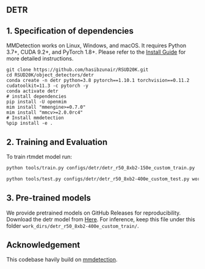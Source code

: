 ## DETR

## 1. Specification of dependencies
MMDetection works on Linux, Windows, and macOS. It requires Python 3.7+, CUDA 9.2+, and PyTorch 1.8+. Please refer to the [Install Guide](https://mmdetection.readthedocs.io/en/latest/get_started.html) for more detailed instructions.

```shell
git clone https://github.com/hasibzunair/RSUD20K.git
cd RSUD20K/object_detectors/detr
conda create -n detr python=3.8 pytorch==1.10.1 torchvision==0.11.2 cudatoolkit=11.3 -c pytorch -y
conda activate detr
# install dependencies
pip install -U openmim
mim install "mmengine>=0.7.0"
mim install "mmcv>=2.0.0rc4"
# Install mmdetection
%pip install -e .
```

## 2. Training and Evaluation
To train rtmdet model run: 

```bash
python tools/train.py configs/detr/detr_r50_8xb2-150e_custom_train.py
```

```bash
python tools/test.py configs/detr/detr_r50_8xb2-400e_custom_test.py work_dirs/detr_r50_8xb2-400e_custom_train/epoch_400.pth --show-dir show_results --cfg-options test_evaluator.classwise=True
```

## 3. Pre-trained models
We provide pretrained models on GitHub Releases for reproducibility. Download the detr model from [Here](https://github.com/hasibzunair/RSUD20K/releases/download/v1/detr.pth). For inference, keep this file under this folder `work_dirs/detr_r50_8xb2-400e_custom_train/`.


## Acknowledgement
This codebase havily build on [mmdetection](https://github.com/open-mmlab/mmdetection/tree/main).
